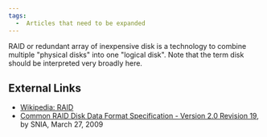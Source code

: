 ```yaml
---
tags:
  -  Articles that need to be expanded
---
```

RAID or redundant array of inexpensive disk is a technology to combine
multiple "physical disks" into one "logical disk". Note that the term
disk should be interpreted very broadly here.

## External Links

- [Wikipedia: RAID](https://en.wikipedia.org/wiki/RAID)
- [Common RAID Disk Data Format Specification - Version 2.0 Revision
  19](https://www.snia.org/sites/default/files/SNIA_DDF_Technical_Position_v2.0.pdf),
  by SNIA, March 27, 2009